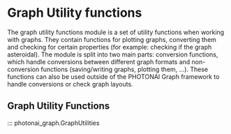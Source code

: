 # Graph Utility functions

The graph utility functions module is a set of utility functions when working with graphs. They contain functions for plotting graphs, converting them and checking for certain properties (for example: checking if the graph asteroidal). The module is split into two main parts: conversion functions, which handle conversions between different graph formats and non-conversion functions (saving/writing graphs, plotting them, ...). These functions can also be used outside of the PHOTONAI Graph framework to handle conversions or check graph layouts.

## Graph Utility Functions

::: photonai_graph.GraphUtilities
